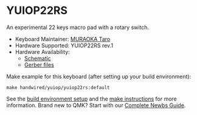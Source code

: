 # YUIOP22RS

An experimental 22 keys macro pad with a rotary switch.

* Keyboard Maintainer: [MURAOKA Taro](https://github.com/koron)
* Hardware Supported: YUIOP22RS rev.1
* Hardware Availability:
    * [Schematic](https://github.com/koron/yuiop/tree/main/yuiop22rs)
    * [Gerber files](https://github.com/koron/yuiop/tree/main/gerber/yuiop22rs-r1-jlcpcb-r1)

Make example for this keyboard (after setting up your build environment):

    make handwired/yuiop/yuiop22rs:default

See the [build environment setup](https://docs.qmk.fm/#/getting_started_build_tools) and the [make instructions](https://docs.qmk.fm/#/getting_started_make_guide) for more information. Brand new to QMK? Start with our [Complete Newbs Guide](https://docs.qmk.fm/#/newbs).
